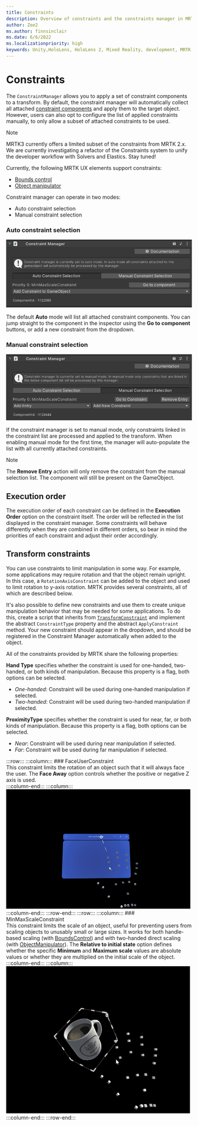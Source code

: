```yaml
---
title: Constraints
description: Overview of constraints and the constraints manager in MRTK3
author: Zee2
ms.author: finnsinclair
ms.date: 6/6/2022
ms.localizationpriority: high
keywords: Unity,HoloLens, HoloLens 2, Mixed Reality, development, MRTK, Constraints, ConstraintManager
---
```


# Constraints

The `ConstraintManager` allows you to apply a set of constraint components to a transform. By default, the constraint manager will automatically collect all attached [constraint components](#transform-constraints) and apply them to the target object. However, users can also opt to configure the list of applied constraints manually, to only allow a subset of attached constraints to be used.

> [!NOTE]
> MRTK3 currently offers a limited subset of the constraints from MRTK 2.x. We are currently investigating a refactor of the Constraints system to unify the developer workflow with Solvers and Elastics. Stay tuned!

Currently, the following MRTK UX elements support constraints:

- [Bounds control](bounds-control.md)
- [Object manipulator](object-manipulator.md)

Constraint manager can operate in two modes:

- Auto constraint selection
- Manual constraint selection

### Auto constraint selection

![Auto Selection mode](images/AutoSelection.png)

The default **Auto** mode will list all attached constraint components. You can jump straight to the component in the inspector using the **Go to component** buttons, or add a new constraint from the dropdown.

### Manual constraint selection

![Manual Selection mode](images/ManualSelection.png)

If the constraint manager is set to manual mode, only constraints linked in the constraint list are processed and applied to the transform. When enabling manual mode for the first time, the manager will auto-populate the list with all currently attached constraints.

> [!NOTE]
> The **Remove Entry** action will only remove the constraint from the manual selection list. The component will still be present on the GameObject.

## Execution order

The execution order of each constraint can be defined in the **Execution Order** option on the constraint itself. The order will be reflected in the list displayed in the constraint manager. Some constraints will behave differently when they are combined in different orders, so bear in mind the priorities of each constraint and adjust their order accordingly.

## Transform constraints

You can use constraints to limit manipulation in some way. For example, some applications may require rotation and that the object remain upright. In this case, a `RotationAxisConstraint` can be added to the object and used to limit rotation to y-axis rotation. MRTK provides several constraints, all of which are described below.

It's also possible to define new constraints and use them to create unique manipulation behavior that may be needed for some applications. To do this, create a script that inherits from [`TransformConstraint`](xref:Microsoft.MixedReality.Toolkit.UI.TransformConstraint) and implement the abstract `ConstraintType` property and the abstract `ApplyConstraint` method. Your new constraint should appear in the dropdown, and should be registered in the Constraint Manager automatically when added to the object.

All of the constraints provided by MRTK share the following properties:

**Hand Type** specifies whether the constraint is used for one-handed, two-handed, or both kinds of manipulation. Because this property is a flag, both options can be selected.

- *One-handed*: Constraint will be used during one-handed manipulation if selected.
- *Two-handed*: Constraint will be used during two-handed manipulation if selected.

**ProximityType** specifies whether the constraint is used for near, far, or both kinds of manipulation. Because this property is a flag, both options can be selected.

- *Near*: Constraint will be used during near manipulation if selected.
- *Far*: Constraint will be used during far manipulation if selected.


:::row:::
    :::column:::
        ### FaceUserConstraint<br>
        This constraint limits the rotation of an object such that it will always face the user. The **Face Away** option controls whether the positive or negative Z axis is used.<br>
    :::column-end:::
        :::column:::
       ![Demonstration of FaceUserConstraint](images/MRTK_Constraint_FaceUser.gif)<br>
    :::column-end:::
:::row-end:::
:::row:::
    :::column:::
        ### MinMaxScaleConstraint<br>
        This constraint limits the scale of an object, useful for preventing users from scaling objects to unusably small or large sizes. It works for both handle-based scaling (with [BoundsControl](bounds-control.md)) and with two-handed direct scaling (with [ObjectManipulator](object-manipulator.md)). The **Relative to initial state** option defines whether the specific **Minimum** and **Maximum scale** values are absolute values or whether they are multiplied on the initial scale of the object. <br>
    :::column-end:::
        :::column:::
       ![Demonstration of MinMaxScaleConstraint](images/MRTK_Constraint_MinMaxScale.gif)<br>
    :::column-end:::
:::row-end:::
